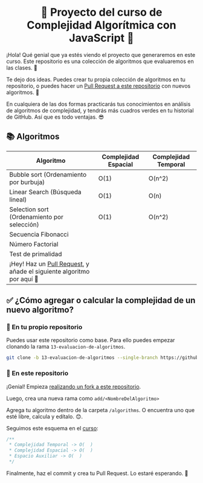 <h1 align="center">🧬 Proyecto del curso de <br/><b>Complejidad Algorítmica con JavaScript</b> 💛</h1>

¡Hola! Qué genial que ya estés viendo el proyecto que generaremos en este curso. Este repositorio es una colección de algoritmos que evaluaremos en las clases. 💚

Te dejo dos ideas. Puedes crear tu propia colección de algoritmos en tu repositorio, o puedes hacer un [Pull Request a este repositorio](https://platzi.com/clases/1557-git-github/19957-utilizando-pull-requests-en-github/) con nuevos algoritmos. 🧬

En cualquiera de las dos formas practicarás tus conocimientos en análisis de algoritmos de complejidad, y tendrás más cuadros verdes en tu historial de GitHub. Así que es todo ventajas. 😎

## 📚 Algoritmos

| Algoritmo                                                                                                                             | Complejidad Espacial | Complejidad Temporal |
| ------------------------------------------------------------------------------------------------------------------------------------- | -------------------- | -------------------- |
| Bubble sort (Ordenamiento por burbuja)                                                                                                | O(1)                 | O(n^2)               |
| Linear Search (Búsqueda lineal)                                                                                                       | O(1)                 | O(n)                 |
| Selection sort (Ordenamiento por selección)                                                                                           | O(1)                 | O(n^2)               |
| Secuencia Fibonacci                                                                                                                   |                      |                      |
| Número Factorial                                                                                                                      |                      |                      |
| Test de primalidad                                                                                                                    |                      |                      |
| ¡Hey! Haz un [Pull Request](https://github.com/360macky/complejidad-algoritmica-js/pulls), y añade el siguiente algoritmo por aquí 💚 |

## ✅ ¿Cómo agregar o calcular la complejidad de un nuevo algoritmo?

### 👤 En tu propio repositorio

Puedes usar este repositorio como base. Para ello puedes empezar clonando la rama `13-evaluacion-de-algoritmos`.

```bash
git clone -b 13-evaluacion-de-algoritmos --single-branch https://github.com/360macky/complejidad-algoritmica-js.git
```

### 👥 En este repositorio

¡Genial! Empieza [realizando un fork a este repositorio](https://platzi.com/clases/1557-git-github/19978-creando-un-fork-contribuyendo-a-un-repositorio/).

Luego, crea una nueva rama como `add/<NombreDelAlgoritmo>`

Agrega tu algoritmo dentro de la carpeta `/algorithms`. O encuentra uno que esté libre, calcula y edítalo. 😊.

Seguimos este esquema en el [curso](https://platzi.com/complejidad):

```js
/**
 * Complejidad Temporal -> O(  )
 * Complejidad Espacial -> O(  )
 * Espacio Auxiliar -> O(  )
 */
```

Finalmente, haz el commit y crea tu Pull Request. Lo estaré esperando. 🚀
